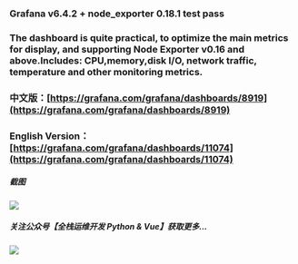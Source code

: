 ### Grafana v6.4.2 + node_exporter 0.18.1 test pass
### The dashboard is quite practical, to optimize the main metrics for display, and supporting Node Exporter v0.16 and above.Includes: CPU,memory,disk I/O, network traffic, temperature and other monitoring metrics.

### 中文版：[https://grafana.com/grafana/dashboards/8919](https://grafana.com/grafana/dashboards/8919)
### English Version：[https://grafana.com/grafana/dashboards/11074](https://grafana.com/grafana/dashboards/11074)

##### 截图
![](https://starsl.cn/static/img/ss.png)
##### 关注公众号【**全栈运维开发 Python & Vue**】获取更多...
![](https://starsl.cn/static/img/qr.png)
